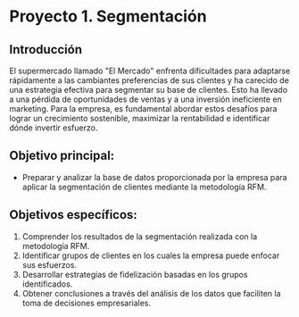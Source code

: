 # Proyecto 1. Segmentación
##  Introducción
El supermercado llamado  "El Mercado" enfrenta dificultades para adaptarse rápidamente a las cambiantes preferencias de sus clientes y ha carecido de una estrategia efectiva para segmentar su base de clientes. Esto ha llevado a una pérdida de oportunidades de ventas y a una inversión ineficiente en marketing. Para la empresa, es fundamental abordar estos desafíos para lograr un crecimiento sostenible, maximizar la rentabilidad e identificar dónde invertir esfuerzo.

## Objetivo principal:
- Preparar y analizar la base de datos proporcionada por la empresa para aplicar la segmentación de clientes mediante la metodología RFM.

## Objetivos específicos:
1. Comprender los resultados de la segmentación realizada con la metodología RFM.
2. Identificar grupos de clientes en los cuales la empresa puede enfocar sus esfuerzos.
3. Desarrollar estrategias de fidelización basadas en los grupos identificados.
4. Obtener conclusiones a través del análisis de los datos que faciliten la toma de decisiones empresariales.

